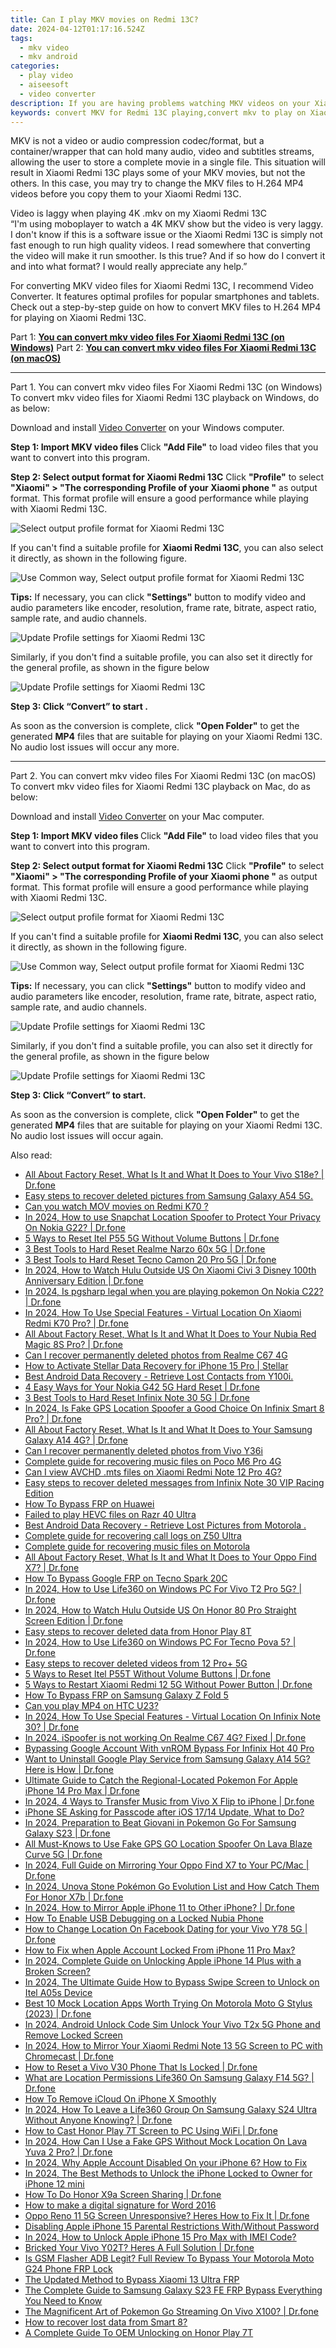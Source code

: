 ```yaml
---
title: Can I play MKV movies on Redmi 13C?
date: 2024-04-12T01:17:16.524Z
tags: 
  - mkv video
  - mkv android
categories: 
  - play video
  - aiseesoft
  - video converter
description: If you are having problems watching MKV videos on your Xiaomi Redmi 13C, you may wish to read this tutorial. It explains a workaround to convert MKV to H.264 MP4 for viewing on Xiaomi Redmi 13C fluently.
keywords: convert MKV for Redmi 13C playing,convert mkv to play on Xiaomi Redmi 13C,can't play mkv on Xiaomi Redmi 13C,app to play mkv on Redmi 13C,convert MKV for Xiaomi  playing,mkv playback on Xiaomi ,playing mkv videos on phone android,mkv file not supported in Xiaomi Redmi 13C,how to converter 720p to mkv on android,video to mkv codec converter for android,mkv to h264 converter android,vlc mkv android
---
```


<div class="atpl-content atpl-for-aiseesoft-video-converter play-mkv-on-android">

<div class="atpl-post-description-part-1">
<div class="tpl-content-sub-paragraph-normal">
  <p>
    MKV is not a video or audio compression codec/format, but a container/wrapper that can hold many audio, video and subtitles streams, allowing the user to store a complete movie in a single file. This situation will result in Xiaomi Redmi 13C plays some of your MKV movies, but not the others. In this case, you may try to change the MKV files to H.264 MP4 videos before you copy them to your Xiaomi Redmi 13C.
  </p>
</div>
</div>



<div class="atpl-post-description-part-2">
<div class="tpl-content-sub-paragraph-question">
  Video is laggy when playing 4K .mkv on my Xiaomi Redmi 13C
</div>
<div class="tpl-content-sub-paragraph-question">
  “I'm using moboplayer to watch a 4K MKV show but the video is very laggy. I don't know if this is a software issue or the Xiaomi Redmi 13C is simply not fast enough to run high quality videos. I read somewhere that converting the video will make it run smoother. Is this true? And if so how do I convert it and into what format? I would really appreciate any help.”
</div>
<div class="tpl-content-sub-paragraph-content">
  <p>
    For converting MKV video files for Xiaomi Redmi 13C, I recommend Video Converter. It features optimal profiles for popular smartphones and tablets. Check out a step-by-step guide on how to convert MKV files to H.264 MP4 for playing on Xiaomi Redmi 13C.
  </p>
</div>
</div>


Part 1: <strong><a href="#p1">You can convert mkv video files For Xiaomi Redmi 13C (on Windows)</a></strong>
Part 2: <strong><a href="#p2">You can convert mkv video files For Xiaomi Redmi 13C (on macOS)</a></strong>



<!-- Part 1 -->
<a id="p1" name="p1" ></a><hr>

<div class="atpl-step-part-style">Part 1. You can convert mkv video files For Xiaomi Redmi 13C (on Windows)</div>
To convert mkv video files for Xiaomi Redmi 13C playback on Windows, do as below:

Download and install <a class="atpl-step-content-a-style" href="https://tools.techidaily.com/aiseesoft-total-video-converter/" >Video Converter</a> on your Windows computer.

<strong>Step 1: Import MKV video files </strong>
Click <b>"Add File"</b> to load video files that you want to convert into this program.

<strong>Step 2: Select output format for Xiaomi Redmi 13C</strong>
Click <b>"Profile"</b> to select <b>"Xiaomi" > "The corresponding Profile of your Xiaomi phone "</b> as output format. This format profile will ensure a good performance while playing with Xiaomi Redmi 13C.

<img src="https://tools.techidaily.com/images/apps/aiseesoft/video-converter/devices/xiaomi/fv.mp4/win/profile.png" class="atpl-imgstyle" alt="Select output profile format for Xiaomi Redmi 13C" />

If you can't find a suitable profile for **Xiaomi Redmi 13C**, you can also select it directly, as shown in the following figure.

<img src="https://tools.techidaily.com/images/apps/aiseesoft/video-converter/devices/common_android/fv.mp4/win/profile.png" class="atpl-imgstyle" alt="Use Common way, Select output profile format for Xiaomi Redmi 13C" />

<strong>Tips:</strong>
If necessary, you can click <b>"Settings"</b> button to modify video and audio parameters like encoder, resolution, frame rate, bitrate, aspect ratio, sample rate, and audio channels. 

<img src="https://tools.techidaily.com/images/apps/aiseesoft/video-converter/devices/xiaomi/fv.mp4/win/settings.png" class="atpl-imgstyle"  alt="Update Profile settings for Xiaomi Redmi 13C" />

Similarly, if you don't find a suitable profile, you can also set it directly for the general profile, as shown in the figure below

<img src="https://tools.techidaily.com/images/apps/aiseesoft/video-converter/devices/common_android/fv.mp4/win/settings.png" class="atpl-imgstyle"  alt="Update Profile settings for Xiaomi Redmi 13C" />

<strong>Step 3: Click “Convert” to start .</strong>

As soon as the conversion is complete, click <b>"Open Folder"</b> to get the generated <b>MP4</b> files that are suitable for playing on your Xiaomi Redmi 13C. No audio lost issues will occur any more.

<!-- Part 2 -->
<a id="p2" name="p2"></a><hr>

<div class="atpl-step-part-style">Part 2. You can convert mkv video files For Xiaomi Redmi 13C (on macOS)</div>
To convert mkv video files for Xiaomi Redmi 13C playback on Mac, do as below:

Download and install <a class="atpl-step-content-a-style" href="https://tools.techidaily.com/aiseesoft-total-video-converter/" >Video Converter</a> on your Mac computer.

<strong>Step 1: Import MKV video files </strong>
Click <b>"Add File"</b> to load video files that you want to convert into this program.

<strong>Step 2: Select output format for Xiaomi Redmi 13C</strong>
Click <b>"Profile"</b> to select <b>"Xiaomi" > "The corresponding Profile of your Xiaomi phone "</b> as output format. This format profile will ensure a good performance while playing with Xiaomi Redmi 13C.

<img src="https://tools.techidaily.com/images/apps/aiseesoft/video-converter/devices/xiaomi/fv.mp4/mac/profile.png" class="atpl-imgstyle" alt="Select output profile format for Xiaomi Redmi 13C" />

If you can't find a suitable profile for **Xiaomi Redmi 13C**, you can also select it directly, as shown in the following figure.

<img src="https://tools.techidaily.com/images/apps/aiseesoft/video-converter/devices/common_android/fv.mp4/mac/profile.png" class="atpl-imgstyle" alt="Use Common way, Select output profile format for Xiaomi Redmi 13C" />

<strong>Tips:</strong>
If necessary, you can click <b>"Settings"</b> button to modify video and audio parameters like encoder, resolution, frame rate, bitrate, aspect ratio, sample rate, and audio channels. 

<img src="https://tools.techidaily.com/images/apps/aiseesoft/video-converter/devices/xiaomi/fv.mp4/mac/settings.png" class="atpl-imgstyle"  alt="Update Profile settings for Xiaomi Redmi 13C" />

Similarly, if you don't find a suitable profile, you can also set it directly for the general profile, as shown in the figure below

<img src="https://tools.techidaily.com/images/apps/aiseesoft/video-converter/devices/common_android/fv.mp4/win/settings.png" class="atpl-imgstyle"  alt="Update Profile settings for Xiaomi Redmi 13C" />

<strong>Step 3: Click “Convert” to start.</strong>

As soon as the conversion is complete, click <b>"Open Folder"</b> to get the generated <b>MP4</b> files that are suitable for playing on your Xiaomi Redmi 13C. No audio lost issues will occur again.



<div class="atpl-post-end">
  <div class="atpl-post-device-model-description">
    
  </div>
</div>

<ins class="adsbygoogle"
     style="display:block"
     data-ad-client="ca-pub-7571918770474297"
     data-ad-slot="8358498916"
     data-ad-format="auto"
     data-full-width-responsive="true"></ins>


</div>
<ins class="adsbygoogle"
    style="display:block"
    data-ad-format="autorelaxed"
    data-ad-client="ca-pub-7571918770474297"
    data-ad-slot="1223367746"></ins>

<span class="atpl-alsoreadstyle">Also read:</span>
<div><ul>
<li><a href="https://phone-solutions.techidaily.com/all-about-factory-reset-what-is-it-and-what-it-does-to-your-vivo-s18e-drfone-by-drfone-reset-android-reset-android/"><u>All About Factory Reset, What Is It and What It Does to Your Vivo S18e? | Dr.fone</u></a></li>
<li><a href="https://phone-solutions.techidaily.com/easy-steps-to-recover-deleted-pictures-from-samsung-galaxy-a54-5g-by-fonelab-android-recover-pictures/"><u>Easy steps to recover deleted pictures from Samsung Galaxy A54 5G.</u></a></li>
<li><a href="https://phone-solutions.techidaily.com/can-you-watch-mov-movies-on-redmi-k70-by-aiseesoft-video-converter-play-mov-on-android/"><u>Can you watch MOV movies on Redmi K70 ?</u></a></li>
<li><a href="https://phone-solutions.techidaily.com/in-2024-how-to-use-snapchat-location-spoofer-to-protect-your-privacy-on-nokia-g22-drfone-by-drfone-virtual-android/"><u>In 2024, How to use Snapchat Location Spoofer to Protect Your Privacy On Nokia G22? | Dr.fone</u></a></li>
<li><a href="https://phone-solutions.techidaily.com/5-ways-to-reset-itel-p55-5g-without-volume-buttons-drfone-by-drfone-reset-android-reset-android/"><u>5 Ways to Reset Itel P55 5G Without Volume Buttons | Dr.fone</u></a></li>
<li><a href="https://phone-solutions.techidaily.com/3-best-tools-to-hard-reset-realme-narzo-60x-5g-drfone-by-drfone-reset-android-reset-android/"><u>3 Best Tools to Hard Reset Realme Narzo 60x 5G | Dr.fone</u></a></li>
<li><a href="https://phone-solutions.techidaily.com/3-best-tools-to-hard-reset-tecno-camon-20-pro-5g-drfone-by-drfone-reset-android-reset-android/"><u>3 Best Tools to Hard Reset Tecno Camon 20 Pro 5G | Dr.fone</u></a></li>
<li><a href="https://phone-solutions.techidaily.com/in-2024-how-to-watch-hulu-outside-us-on-xiaomi-civi-3-disney-100th-anniversary-edition-drfone-by-drfone-virtual-android/"><u>In 2024, How to Watch Hulu Outside US On Xiaomi Civi 3 Disney 100th Anniversary Edition | Dr.fone</u></a></li>
<li><a href="https://phone-solutions.techidaily.com/in-2024-is-pgsharp-legal-when-you-are-playing-pokemon-on-nokia-c22-drfone-by-drfone-virtual-android/"><u>In 2024, Is pgsharp legal when you are playing pokemon On Nokia C22? | Dr.fone</u></a></li>
<li><a href="https://phone-solutions.techidaily.com/in-2024-how-to-use-special-features-virtual-location-on-xiaomi-redmi-k70-pro-drfone-by-drfone-virtual-android/"><u>In 2024, How To Use Special Features - Virtual Location On Xiaomi Redmi K70 Pro? | Dr.fone</u></a></li>
<li><a href="https://phone-solutions.techidaily.com/all-about-factory-reset-what-is-it-and-what-it-does-to-your-nubia-red-magic-8s-pro-drfone-by-drfone-reset-android-reset-android/"><u>All About Factory Reset, What Is It and What It Does to Your Nubia Red Magic 8S Pro? | Dr.fone</u></a></li>
<li><a href="https://phone-solutions.techidaily.com/can-i-recover-permanently-deleted-photos-from-realme-c67-4g-by-stellar-photo-recovery-android-mobile-photo-recover/"><u>Can I recover permanently deleted photos from Realme C67 4G</u></a></li>
<li><a href="https://phone-solutions.techidaily.com/how-to-activate-stellar-data-recovery-for-iphone-15-pro-stellar-by-stellar-data-recovery-ios-iphone-data-recovery/"><u>How to Activate Stellar Data Recovery for iPhone 15 Pro | Stellar</u></a></li>
<li><a href="https://phone-solutions.techidaily.com/best-android-data-recovery-retrieve-lost-contacts-from-y100i-by-fonelab-android-recover-contacts/"><u>Best Android Data Recovery - Retrieve Lost Contacts from Y100i.</u></a></li>
<li><a href="https://phone-solutions.techidaily.com/4-easy-ways-for-your-nokia-g42-5g-hard-reset-drfone-by-drfone-reset-android-reset-android/"><u>4 Easy Ways for Your Nokia G42 5G Hard Reset | Dr.fone</u></a></li>
<li><a href="https://phone-solutions.techidaily.com/3-best-tools-to-hard-reset-infinix-note-30-5g-drfone-by-drfone-reset-android-reset-android/"><u>3 Best Tools to Hard Reset Infinix Note 30 5G | Dr.fone</u></a></li>
<li><a href="https://phone-solutions.techidaily.com/in-2024-is-fake-gps-location-spoofer-a-good-choice-on-infinix-smart-8-pro-drfone-by-drfone-virtual-android/"><u>In 2024, Is Fake GPS Location Spoofer a Good Choice On Infinix Smart 8 Pro? | Dr.fone</u></a></li>
<li><a href="https://phone-solutions.techidaily.com/all-about-factory-reset-what-is-it-and-what-it-does-to-your-samsung-galaxy-a14-4g-drfone-by-drfone-reset-android-reset-android/"><u>All About Factory Reset, What Is It and What It Does to Your Samsung Galaxy A14 4G? | Dr.fone</u></a></li>
<li><a href="https://phone-solutions.techidaily.com/can-i-recover-permanently-deleted-photos-from-vivo-y36i-by-stellar-photo-recovery-android-mobile-photo-recover/"><u>Can I recover permanently deleted photos from Vivo Y36i</u></a></li>
<li><a href="https://phone-solutions.techidaily.com/complete-guide-for-recovering-music-files-on-poco-m6-pro-4g-by-fonelab-android-recover-music/"><u>Complete guide for recovering music files on Poco M6 Pro 4G</u></a></li>
<li><a href="https://phone-solutions.techidaily.com/can-i-view-avchd-mts-files-on-xiaomi-redmi-note-12-pro-4g-by-aiseesoft-video-converter-play-mts-on-android/"><u>Can I view AVCHD .mts files on Xiaomi Redmi Note 12 Pro 4G?</u></a></li>
<li><a href="https://phone-solutions.techidaily.com/easy-steps-to-recover-deleted-messages-from-infinix-note-30-vip-racing-edition-by-fonelab-android-recover-messages/"><u>Easy steps to recover deleted messages from Infinix Note 30 VIP Racing Edition</u></a></li>
<li><a href="https://phone-solutions.techidaily.com/how-to-bypass-frp-on-huawei-by-drfone-android-unlock-remove-google-frp/"><u>How To Bypass FRP on Huawei</u></a></li>
<li><a href="https://phone-solutions.techidaily.com/failed-to-play-hevc-files-on-razr-40-ultra-by-aiseesoft-video-converter-play-hevc-video-on-android/"><u>Failed to play HEVC files on Razr 40 Ultra</u></a></li>
<li><a href="https://phone-solutions.techidaily.com/best-android-data-recovery-retrieve-lost-pictures-from-motorola-by-fonelab-android-recover-pictures/"><u>Best Android Data Recovery - Retrieve Lost Pictures from Motorola .</u></a></li>
<li><a href="https://phone-solutions.techidaily.com/complete-guide-for-recovering-call-logs-on-z50-ultra-by-fonelab-android-recover-call-logs/"><u>Complete guide for recovering call logs on Z50 Ultra</u></a></li>
<li><a href="https://phone-solutions.techidaily.com/complete-guide-for-recovering-music-files-on-motorola-by-fonelab-android-recover-music/"><u>Complete guide for recovering music files on Motorola</u></a></li>
<li><a href="https://phone-solutions.techidaily.com/all-about-factory-reset-what-is-it-and-what-it-does-to-your-oppo-find-x7-drfone-by-drfone-reset-android-reset-android/"><u>All About Factory Reset, What Is It and What It Does to Your Oppo Find X7? | Dr.fone</u></a></li>
<li><a href="https://phone-solutions.techidaily.com/how-to-bypass-google-frp-on-tecno-spark-20c-by-drfone-android-unlock-remove-google-frp/"><u>How To Bypass Google FRP on Tecno Spark 20C</u></a></li>
<li><a href="https://phone-solutions.techidaily.com/in-2024-how-to-use-life360-on-windows-pc-for-vivo-t2-pro-5g-drfone-by-drfone-virtual-android/"><u>In 2024, How to Use Life360 on Windows PC For Vivo T2 Pro 5G? | Dr.fone</u></a></li>
<li><a href="https://phone-solutions.techidaily.com/in-2024-how-to-watch-hulu-outside-us-on-honor-80-pro-straight-screen-edition-drfone-by-drfone-virtual-android/"><u>In 2024, How to Watch Hulu Outside US On Honor 80 Pro Straight Screen Edition | Dr.fone</u></a></li>
<li><a href="https://phone-solutions.techidaily.com/easy-steps-to-recover-deleted-data-from-honor-play-8t-by-fonelab-android-recover-data/"><u>Easy steps to recover deleted data from Honor Play 8T</u></a></li>
<li><a href="https://phone-solutions.techidaily.com/in-2024-how-to-use-life360-on-windows-pc-for-tecno-pova-5-drfone-by-drfone-virtual-android/"><u>In 2024, How to Use Life360 on Windows PC For Tecno Pova 5? | Dr.fone</u></a></li>
<li><a href="https://phone-solutions.techidaily.com/easy-steps-to-recover-deleted-videos-from-12-proplus-5g-by-fonelab-android-recover-video/"><u>Easy steps to recover deleted videos from 12 Pro+ 5G</u></a></li>
<li><a href="https://phone-solutions.techidaily.com/5-ways-to-reset-itel-p55t-without-volume-buttons-drfone-by-drfone-reset-android-reset-android/"><u>5 Ways to Reset Itel P55T Without Volume Buttons | Dr.fone</u></a></li>
<li><a href="https://phone-solutions.techidaily.com/5-ways-to-restart-xiaomi-redmi-12-5g-without-power-button-drfone-by-drfone-reset-android-reset-android/"><u>5 Ways to Restart Xiaomi Redmi 12 5G Without Power Button | Dr.fone</u></a></li>
<li><a href="https://phone-solutions.techidaily.com/how-to-bypass-frp-on-samsung-galaxy-z-fold-5-by-drfone-android-unlock-remove-google-frp/"><u>How To Bypass FRP on Samsung Galaxy Z Fold 5</u></a></li>
<li><a href="https://phone-solutions.techidaily.com/can-you-play-mp4-on-htc-u23-by-aiseesoft-video-converter-play-mp4-on-android/"><u>Can you play MP4 on HTC U23?</u></a></li>
<li><a href="https://phone-solutions.techidaily.com/in-2024-how-to-use-special-features-virtual-location-on-infinix-note-30-drfone-by-drfone-virtual-android/"><u>In 2024, How To Use Special Features - Virtual Location On Infinix Note 30? | Dr.fone</u></a></li>
<li><a href="https://phone-solutions.techidaily.com/in-2024-ispoofer-is-not-working-on-realme-c67-4g-fixed-drfone-by-drfone-virtual-android/"><u>In 2024, iSpoofer is not working On Realme C67 4G? Fixed | Dr.fone</u></a></li>
<li><a href="https://unlock-android.techidaily.com/bypassing-google-account-with-vnrom-bypass-for-infinix-hot-40-pro-by-drfone-android/"><u>Bypassing Google Account With vnROM Bypass For Infinix Hot 40 Pro</u></a></li>
<li><a href="https://howto.techidaily.com/want-to-uninstall-google-play-service-from-samsung-galaxy-a14-5g-here-is-how-drfone-by-drfone-fix-android-problems-fix-android-problems/"><u>Want to Uninstall Google Play Service from Samsung Galaxy A14 5G? Here is How | Dr.fone</u></a></li>
<li><a href="https://ios-pokemon-go.techidaily.com/ultimate-guide-to-catch-the-regional-located-pokemon-for-apple-iphone-14-pro-max-drfone-by-drfone-virtual-ios/"><u>Ultimate Guide to Catch the Regional-Located Pokemon For Apple iPhone 14 Pro Max | Dr.fone</u></a></li>
<li><a href="https://android-transfer.techidaily.com/in-2024-4-ways-to-transfer-music-from-vivo-x-flip-to-iphone-drfone-by-drfone-transfer-from-android-transfer-from-android/"><u>In 2024, 4 Ways to Transfer Music from Vivo X Flip to iPhone | Dr.fone</u></a></li>
<li><a href="https://ios-unlock.techidaily.com/iphone-se-asking-for-passcode-after-ios-1714-update-what-to-do-by-drfone-ios/"><u>iPhone SE Asking for Passcode after iOS 17/14 Update, What to Do?</u></a></li>
<li><a href="https://change-location.techidaily.com/in-2024-preparation-to-beat-giovani-in-pokemon-go-for-samsung-galaxy-s23-drfone-by-drfone-virtual-android/"><u>In 2024, Preparation to Beat Giovani in Pokemon Go For Samsung Galaxy S23 | Dr.fone</u></a></li>
<li><a href="https://fake-location.techidaily.com/all-must-knows-to-use-fake-gps-go-location-spoofer-on-lava-blaze-curve-5g-drfone-by-drfone-virtual-android/"><u>All Must-Knows to Use Fake GPS GO Location Spoofer On Lava Blaze Curve 5G | Dr.fone</u></a></li>
<li><a href="https://screen-mirror.techidaily.com/in-2024-full-guide-on-mirroring-your-oppo-find-x7-to-your-pcmac-drfone-by-drfone-android/"><u>In 2024, Full Guide on Mirroring Your Oppo Find X7 to Your PC/Mac | Dr.fone</u></a></li>
<li><a href="https://pokemon-go-android.techidaily.com/in-2024-unova-stone-pokemon-go-evolution-list-and-how-catch-them-for-honor-x7b-drfone-by-drfone-virtual-android/"><u>In 2024, Unova Stone Pokémon Go Evolution List and How Catch Them For Honor X7b | Dr.fone</u></a></li>
<li><a href="https://screen-mirror.techidaily.com/in-2024-how-to-mirror-apple-iphone-11-to-other-iphone-drfone-by-drfone-ios/"><u>In 2024, How to Mirror Apple iPhone 11 to Other iPhone? | Dr.fone</u></a></li>
<li><a href="https://easy-unlock-android.techidaily.com/how-to-enable-usb-debugging-on-a-locked-nubia-phone-by-drfone-android/"><u>How To Enable USB Debugging on a Locked Nubia Phone</u></a></li>
<li><a href="https://location-social.techidaily.com/how-to-change-location-on-facebook-dating-for-your-vivo-y78-5g-drfone-by-drfone-virtual-android/"><u>How to Change Location On Facebook Dating for your Vivo Y78 5G | Dr.fone</u></a></li>
<li><a href="https://apple-account.techidaily.com/how-to-fix-when-apple-account-locked-from-iphone-11-pro-max-by-drfone-ios/"><u>How to Fix when Apple Account Locked From iPhone 11 Pro Max?</u></a></li>
<li><a href="https://ios-unlock.techidaily.com/in-2024-complete-guide-on-unlocking-apple-iphone-14-plus-with-a-broken-screen-by-drfone-ios/"><u>In 2024, Complete Guide on Unlocking Apple iPhone 14 Plus with a Broken Screen?</u></a></li>
<li><a href="https://unlock-android.techidaily.com/in-2024-the-ultimate-guide-how-to-bypass-swipe-screen-to-unlock-on-itel-a05s-device-by-drfone-android/"><u>In 2024, The Ultimate Guide How to Bypass Swipe Screen to Unlock on Itel A05s Device</u></a></li>
<li><a href="https://fake-location.techidaily.com/best-10-mock-location-apps-worth-trying-on-motorola-moto-g-stylus-2023-drfone-by-drfone-virtual-android/"><u>Best 10 Mock Location Apps Worth Trying On Motorola Moto G Stylus (2023) | Dr.fone</u></a></li>
<li><a href="https://sim-unlock.techidaily.com/in-2024-android-unlock-code-sim-unlock-your-vivo-t2x-5g-phone-and-remove-locked-screen-by-drfone-android/"><u>In 2024, Android Unlock Code Sim Unlock Your Vivo T2x 5G Phone and Remove Locked Screen</u></a></li>
<li><a href="https://screen-mirror.techidaily.com/in-2024-how-to-mirror-your-xiaomi-redmi-note-13-5g-screen-to-pc-with-chromecast-drfone-by-drfone-android/"><u>In 2024, How to Mirror Your Xiaomi Redmi Note 13 5G Screen to PC with Chromecast | Dr.fone</u></a></li>
<li><a href="https://techidaily.com/how-to-reset-a-vivo-v30-phone-that-is-locked-drfone-by-drfone-reset-android-reset-android/"><u>How to Reset a Vivo V30 Phone That Is Locked | Dr.fone</u></a></li>
<li><a href="https://fake-location.techidaily.com/what-are-location-permissions-life360-on-samsung-galaxy-f14-5g-drfone-by-drfone-virtual-android/"><u>What are Location Permissions Life360 On Samsung Galaxy F14 5G? | Dr.fone</u></a></li>
<li><a href="https://activate-lock.techidaily.com/how-to-remove-icloud-on-iphone-x-smoothly-by-drfone-ios/"><u>How To Remove iCloud On iPhone X Smoothly</u></a></li>
<li><a href="https://location-social.techidaily.com/in-2024-how-to-leave-a-life360-group-on-samsung-galaxy-s24-ultra-without-anyone-knowing-drfone-by-drfone-virtual-android/"><u>In 2024, How To Leave a Life360 Group On Samsung Galaxy S24 Ultra Without Anyone Knowing? | Dr.fone</u></a></li>
<li><a href="https://screen-mirror.techidaily.com/how-to-cast-honor-play-7t-screen-to-pc-using-wifi-drfone-by-drfone-android/"><u>How to Cast Honor Play 7T Screen to PC Using WiFi | Dr.fone</u></a></li>
<li><a href="https://review-topics.techidaily.com/in-2024-how-can-i-use-a-fake-gps-without-mock-location-on-lava-yuva-2-pro-drfone-by-drfone-virtual-android/"><u>In 2024, How Can I Use a Fake GPS Without Mock Location On Lava Yuva 2 Pro? | Dr.fone</u></a></li>
<li><a href="https://apple-account.techidaily.com/in-2024-why-apple-account-disabled-on-your-iphone-6-how-to-fix-by-drfone-ios/"><u>In 2024, Why Apple Account Disabled On your iPhone 6? How to Fix</u></a></li>
<li><a href="https://ios-unlock.techidaily.com/in-2024-the-best-methods-to-unlock-the-iphone-locked-to-owner-for-iphone-12-mini-by-drfone-ios/"><u>In 2024, The Best Methods to Unlock the iPhone Locked to Owner for iPhone 12 mini</u></a></li>
<li><a href="https://screen-mirror.techidaily.com/how-to-do-honor-x9a-screen-sharing-drfone-by-drfone-android/"><u>How To Do Honor X9a Screen Sharing | Dr.fone</u></a></li>
<li><a href="https://blog-min.techidaily.com/how-to-make-a-digital-signature-for-word-2016-by-ldigisigner-sign-a-word-sign-a-word/"><u>How to make a digital signature for Word 2016</u></a></li>
<li><a href="https://fix-guide.techidaily.com/oppo-reno-11-5g-screen-unresponsive-heres-how-to-fix-it-drfone-by-drfone-fix-android-problems-fix-android-problems/"><u>Oppo Reno 11 5G Screen Unresponsive? Heres How to Fix It | Dr.fone</u></a></li>
<li><a href="https://ios-unlock.techidaily.com/disabling-apple-iphone-15-parental-restrictions-withwithout-password-by-drfone-ios/"><u>Disabling Apple iPhone 15 Parental Restrictions With/Without Password</u></a></li>
<li><a href="https://sim-unlock.techidaily.com/in-2024-how-to-unlock-apple-iphone-15-pro-max-with-imei-code-by-drfone-ios/"><u>In 2024, How to Unlock Apple iPhone 15 Pro Max with IMEI Code?</u></a></li>
<li><a href="https://howto.techidaily.com/bricked-your-vivo-y02t-heres-a-full-solution-drfone-by-drfone-fix-android-problems-fix-android-problems/"><u>Bricked Your Vivo Y02T? Heres A Full Solution | Dr.fone</u></a></li>
<li><a href="https://android-frp.techidaily.com/is-gsm-flasher-adb-legit-full-review-to-bypass-your-motorola-moto-g24-phone-frp-lock-by-drfone-android/"><u>Is GSM Flasher ADB Legit? Full Review To Bypass Your Motorola Moto G24 Phone FRP Lock</u></a></li>
<li><a href="https://bypass-frp.techidaily.com/the-updated-method-to-bypass-xiaomi-13-ultra-frp-by-drfone-android/"><u>The Updated Method to Bypass Xiaomi 13 Ultra FRP</u></a></li>
<li><a href="https://android-frp.techidaily.com/the-complete-guide-to-samsung-galaxy-s23-fe-frp-bypass-everything-you-need-to-know-by-drfone-android/"><u>The Complete Guide to Samsung Galaxy S23 FE FRP Bypass Everything You Need to Know</u></a></li>
<li><a href="https://change-location.techidaily.com/the-magnificent-art-of-pokemon-go-streaming-on-vivo-x100-drfone-by-drfone-virtual-android/"><u>The Magnificent Art of Pokemon Go Streaming On Vivo X100? | Dr.fone</u></a></li>
<li><a href="https://blog-min.techidaily.com/how-to-recover-lost-data-from-smart-8-by-fonelab-android-recover-data/"><u>How to recover lost data from Smart 8?</u></a></li>
<li><a href="https://unlock-android.techidaily.com/a-complete-guide-to-oem-unlocking-on-honor-play-7t-by-drfone-android/"><u>A Complete Guide To OEM Unlocking on Honor Play 7T</u></a></li>
</ul></div>
